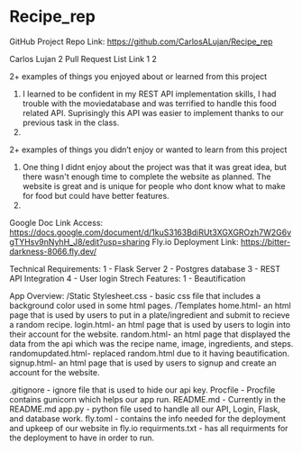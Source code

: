 # Recipe_rep
GitHub Project Repo Link: https://github.com/CarlosALujan/Recipe_rep

Carlos Lujan 2 Pull Request List Link
1
2

2+ examples of things you enjoyed about or learned from this project
1. I learned to be confident in my REST API implementation skills, I had trouble with the moviedatabase and was terrified to 
handle this food related API. Suprisingly this API was easier to implement thanks to our previous task in the class.
2. 

2+ examples of things you didn’t enjoy or wanted to learn from this project
1. One thing I didnt enjoy about the project was that it was great idea, but there wasn't enough time to complete the website as planned. The website is great and is unique for people who dont know what to make for food but could have better features.
2.

Google Doc Link Access: https://docs.google.com/document/d/1kuS3163BdiRUt3XGXGROzh7W2G6vgTYHsv9nNyhH_J8/edit?usp=sharing
Fly.io Deployment Link: https://bitter-darkness-8066.fly.dev/


Technical Requirements:
1 - Flask Server
2 - Postgres database
3 - REST API Integration
4 - User login
Strech Features:
1 - Beautification

App Overview:
/Static
  Stylesheet.css - basic css file that includes a background color used in some html pages.
/Templates
  home.html- an html page that is used by users to put in a plate/ingredient and submit to recieve a random recipe.
  login.html- an html page that is used by users to login into their account for the website.
  random.html- an html page that displayed the data from the api which was the recipe name, image, ingredients, and steps.
  randomupdated.html- replaced random.html due to it having beautification.
  signup.html- an html page that is used by users to signup and create an account for the website.
  
.gitignore - ignore file that is used to hide our api key.
Procfile - Procfile contains gunicorn which helps our app run.
README.md - Currently in the README.md
app.py - python file used to handle all our API, Login, Flask, and database work.
fly.toml - contains the info needed for the deployment and upkeep of our website in fly.io
requirments.txt - has all requirments for the deployment to have in order to run.
